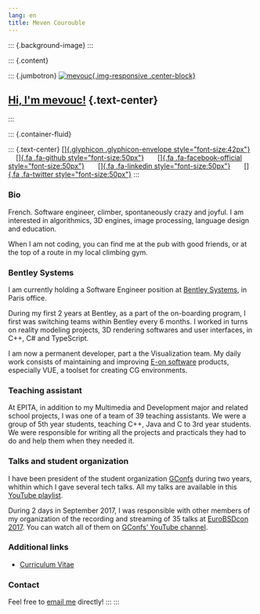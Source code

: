 ```yaml
---
lang: en
title: Meven Courouble
---
```


::: {.background-image}
:::

::: {.content}

::: {.jumbotron}
[![mevouc](https://vouc.me/pictures/mevouc_miniature.png){.img-responsive .center-block}](./)

[Hi, I\'m mevouc!](./) {.text-center}
--------------------------------------------------------------------------------
:::

::: {.container-fluid}

::: {.text-center}
[[]{.glyphicon .glyphicon-envelope
style="font-size:42px"}](mailto:meven.courouble@vouc.me)      
[[]{.fa .fa-github style="font-size:50px"}](https://github.com/mevouc)       [[]{.fa .fa-facebook-official style="font-size:50px"}](https://facebook.com/mevouc)    
  [[]{.fa .fa-linkedin style="font-size:50px"}](https://linkedin.com/mevouc)       [[]{.fa .fa-twitter style="font-size:50px"}](https://twitter.com/mevouc)
:::

### Bio

French. Software engineer, climber, spontaneously crazy and joyful. I am
interested in algorithmics, 3D engines, image processing, language
design and education.

When I am not coding, you can find me at the pub with good friends, or
at the top of a route in my local climbing gym.

### Bentley Systems

I am currently holding a Software Engineer position at [Bentley
Systems](https://www.bentley.com), in Paris office.

During my first 2 years at Bentley, as a part of the on-boarding
program, I first was switching teams within Bentley every 6 months. I
worked in turns on reality modeling projects, 3D rendering softwares and
user interfaces, in C++, C\# and TypeScript.

I am now a permanent developer, part a the Visualization team. My daily
work consists of maintaining and improving [E-on
software](https://info.e-onsoftware.com) products, especially VUE, a
toolset for creating CG environments.

### Teaching assistant

At EPITA, in addition to my Multimedia and Development major and related
school projects, I was one of a team of 39 teaching assistants. We were
a group of 5th year students, teaching C++, Java and C to 3rd year
students. We were responsible for writing all the projects and
practicals they had to do and help them when they needed it.

### Talks and student organization

I have been president of the student organization
[GConfs](https://facebook.com/GConfs) during two years, whithin which I
gave several tech talks. All my talks are available in this [YouTube
playlist](https://youtube.com/playlist?list=PLeAJs-DEM6oJbTFxqUFEUVt4wi91LDgF7).

During 2 days in September 2017, I was responsible with other members of
my organization of the recording and streaming of 35 talks at
[EuroBSDcon 2017](https://2017.eurobsdcon.org). You can watch all of
them on [GConfs\' YouTube
channel](https://www.youtube.com/playlist?list=PLo31Bhg3nNkb6jJF8OjxK81-ssAk250oa).

### Additional links

-   [Curriculum Vitae](https://vouc.me/docs/cv-meven_courouble.pdf)

### Contact

Feel free to [email me](mailto:meven.courouble@vouc.me) directly!
:::
:::
